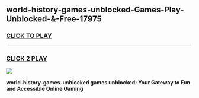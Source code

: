 
## world-history-games-unblocked-Games-Play-Unblocked-&-Free-17975
<h3>
<a href="https://premium76.site?title=world-history-games-unblocked&ref=24A">CLICK TO PLAY</a></h3>
<hr>

<h3>
<a href="https://premium76.site?title=world-history-games-unblocked&ref=24A">CLICK 2 PLAY</a>
  
</h3>

<a href="https://premium76.site?title=world-history-games-unblocked&ref=24A"><img src="https://clearcache.store/games.png"></a>


**world-history-games-unblocked games unblocked: Your Gateway to Fun and Accessible Online Gaming**
